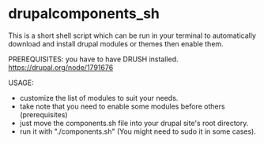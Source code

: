 drupalcomponents_sh
===================

This is a short shell script which can be run in your terminal to automatically download and install drupal modules or themes then enable them.

PREREQUISITES:
you have to have DRUSH installed.
https://drupal.org/node/1791676


USAGE:
- customize the list of modules to suit your needs.
- take note that you need to enable some modules before others (prerequisites)
- just move the components.sh file into your drupal site's root directory.
- run it with "./components.sh" (You might need to sudo it in some cases).
